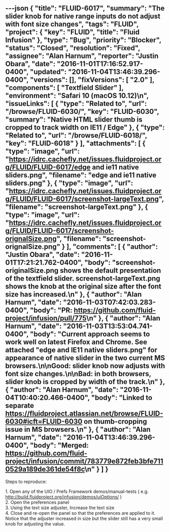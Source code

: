 ---json
{
  "title": "FLUID-6017",
  "summary": "The slider knob for native range inputs do not adjust with font size changes",
  "tags": "FLUID",
  "project": {
    "key": "FLUID",
    "title": "Fluid Infusion"
  },
  "type": "Bug",
  "priority": "Blocker",
  "status": "Closed",
  "resolution": "Fixed",
  "assignee": "Alan Harnum",
  "reporter": "Justin Obara",
  "date": "2016-11-01T17:16:52.917-0400",
  "updated": "2016-11-04T13:46:39.296-0400",
  "versions": [],
  "fixVersions": [
    "2.0"
  ],
  "components": [
    "Textfield Slider"
  ],
  "environment": "Safari 10 (macOS 10.12)\n",
  "issueLinks": [
    {
      "type": "Related to",
      "url": "/browse/FLUID-6030/",
      "key": "FLUID-6030",
      "summary": "Native HTML slider thumb is cropped to track width on IE11 / Edge"
    },
    {
      "type": "Related to",
      "url": "/browse/FLUID-6018/",
      "key": "FLUID-6018"
    }
  ],
  "attachments": [
    {
      "type": "image",
      "url": "https://idrc.cachefly.net/issues.fluidproject.org/FLUID/FLUID-6017/edge and ie11 native sliders.png",
      "filename": "edge and ie11 native sliders.png"
    },
    {
      "type": "image",
      "url": "https://idrc.cachefly.net/issues.fluidproject.org/FLUID/FLUID-6017/screenshot-largeText.png",
      "filename": "screenshot-largeText.png"
    },
    {
      "type": "image",
      "url": "https://idrc.cachefly.net/issues.fluidproject.org/FLUID/FLUID-6017/screenshot-orignalSize.png",
      "filename": "screenshot-orignalSize.png"
    }
  ],
  "comments": [
    {
      "author": "Justin Obara",
      "date": "2016-11-01T17:21:21.762-0400",
      "body": "screenshot-originalSize.png shows the default presentation of the textfield slider. screenshot-largeText.png shows the knob at the original size  after the font size has increased.\n"
    },
    {
      "author": "Alan Harnum",
      "date": "2016-11-03T07:42:03.283-0400",
      "body": "PR: <https://github.com/fluid-project/infusion/pull/775>\n"
    },
    {
      "author": "Alan Harnum",
      "date": "2016-11-03T13:53:04.741-0400",
      "body": "Current approach seems to work well on latest Firefox and Chrome. See attached \"edge and IE11 native sliders.png\" for appearance of native slider in the two current MS browsers.\n\nGood: slider knob now adjusts with font size changes.\n\nBad: in both browsers, slider knob is cropped by width of the track.\n"
    },
    {
      "author": "Alan Harnum",
      "date": "2016-11-04T10:40:20.466-0400",
      "body": "Linked to separate <https://fluidproject.atlassian.net/browse/FLUID-6030#icft=FLUID-6030> on thumb-cropping issue in MS browsers.\n"
    },
    {
      "author": "Alan Harnum",
      "date": "2016-11-04T13:46:39.296-0400",
      "body": "Merged: <https://github.com/fluid-project/infusion/commit/783779e872feb3bfe7110529a189de361de54f8c>\n"
    }
  ]
}
---
Steps to reproduce:

1\. Open any of the UIO / Prefs Framework demos/manual-tests ( e.g. <http://build.fluidproject.org/infusion/demos/uiOptions/> )\
2\. Open the preferences panel\
3\. Using the text size adjuster, Increase the text size\
4\. Close and re-open the panel so that the preferences are applied to it.\
Notice that the adjuster increased in size but the slider still has a very small knob for adjusting the value.

        